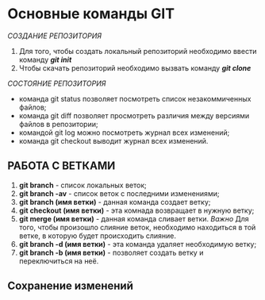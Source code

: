 # Основные команды GIT
*СОЗДАНИЕ РЕПОЗИТОРИЯ*
1. Для того, чтобы создать локальный репозиторий необходимо ввести команду _**git init**_
2. Чтобы скачать репозиторий необходимо вызвать команду _**git clone**_

*СОСТОЯНИЕ РЕПОЗИТОРИЯ*
- команда git status позволяет посмотреть список незакоммиченных файлов;
- команда git diff позволяет просмотреть различия между версиями файлов в репозитории;
- командой git log можно посмотреть журнал всех изменений;
- команда git checkout выводит журнал всех изменений.

## РАБОТА С ВЕТКАМИ

1. **git branch** - список локальных веток;
2. **git branch -av** - список веток с последними изменениями;
3. **git branch (имя ветки)** - данная команда создает ветку;
4. **git checkout (имя ветки)** - эта комнада возвращает в нужную ветку;
5. **git merge (имя ветки)** - данная команда сливает ветки. _Важно_ Для того, чтобы произошло слияние веток, необходимо находиться в той ветке, в которую будет происходить слияние.
6. **git branch -d (имя ветки)** - эта команда удаляет необходимую ветку;
7. **git branch -b (имя ветки)** - позволяет создать ветку и переключиться на неё.

## Сохранение изменений
